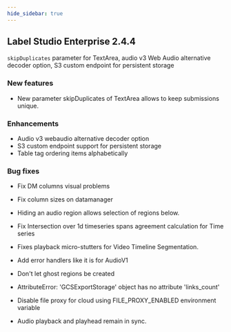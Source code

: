 ```yaml
---
hide_sidebar: true
---
```

  

## Label Studio Enterprise 2.4.4
<div class="onprem-highlight"><code>skipDuplicates</code> parameter for TextArea, audio v3 Web Audio alternative decoder option, S3 custom endpoint for persistent storage </div>

### New features
- New parameter skipDuplicates of TextArea allows to keep submissions unique.

### Enhancements
- Audio v3 webaudio alternative decoder option
- S3 custom endpoint support for persistent storage
- Table tag ordering items alphabetically

### Bug fixes
- Fix DM columns visual problems
- Fix column sizes on datamanager
- Hiding an audio region allows selection of regions below.
- Fix Intersection over 1d timeseries spans agreement calculation for Time series

- Fixes playback micro-stutters for Video Timeline Segmentation.
- Add error handlers like it is for AudioV1
- Don't let ghost regions be created
- AttributeError: 'GCSExportStorage' object has no attribute 'links_count'
- Disable file proxy for cloud using FILE_PROXY_ENABLED environment variable
- Audio playback and playhead remain in sync.
